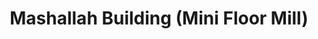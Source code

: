 ---
title: "Mashallah Building (Mini Floor Mill)"
url: /karachi/mashallah-building-mini-floor-mill/
shop: wholesale
---